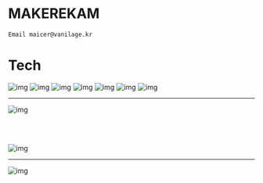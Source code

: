 # MAKEREKAM

`Email maicer@vanilage.kr`

# Tech

![img](https://img.shields.io/badge/-Python-yellow?style=for-the-badge&logo=python)
![img](https://img.shields.io/badge/-C/C++-red?style=for-the-badge&logo=C)
![img](https://img.shields.io/badge/-HTML-blue?style=for-the-badge&logo=HTML5)
![img](https://img.shields.io/badge/-CSS-blue?style=for-the-badge&logo=CSS3)
![img](https://img.shields.io/badge/-JS-purple?style=for-the-badge&logo=JavaScript)
![img](https://img.shields.io/badge/-Java-black?style=for-the-badge)
![img](https://img.shields.io/badge/-Kotlin-pink?style=for-the-badge&logo=Kotlin)

---

![img](https://github-readme-stats.vercel.app/api/top-langs/?username=MAKEREKAM&layout=compact&theme=gruvbox)

<br>
<br>

![img](https://github-readme-stats.vercel.app/api/?username=MAKEREKAM&layout=compact&theme=gruvbox)

---

![img](https://wakatime.com/share/@65f24080-632c-41e1-bc34-a38e2a4b937e/9ec3b209-96c8-4a15-b5c7-e756ebdee85a.svg)
